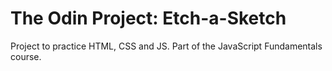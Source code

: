 # The Odin Project: Etch-a-Sketch

Project to practice HTML, CSS and JS. Part of the JavaScript Fundamentals course.
